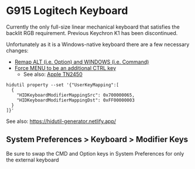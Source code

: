# G915 Logitech Keyboard

Currently the only full-size linear mechanical keyboard that satisfies the backlit RGB requirement. Previous Keychron K1 has been discontinued.

Unfortunately as it is a Windows-native keyboard there are a few necessary changes:

* [Remap ALT (i.e. Option) and WINDOWS (i.e. Command)](https://www.reddit.com/r/LogitechG/comments/jlnv8e/logitech_g_hub_mac_os_x_g915_reassigning_keys/)
* [Force MENU to be an additional CTRL key](https://apple.stackexchange.com/questions/173898/repurposing-menu-button-on-windows-keyboards-used-in-os-x/398797#398797)
  * See also: [Apple TN2450](https://developer.apple.com/library/archive/technotes/tn2450/_index.html)

```
hidutil property --set '{"UserKeyMapping":[
  {
    "HIDKeyboardModifierMappingSrc": 0x700000065,
    "HIDKeyboardModifierMappingDst": 0xFF00000003
  }
]}'
```

See also: https://hidutil-generator.netlify.app/

## System Preferences > Keyboard > Modifier Keys

Be sure to swap the CMD and Option keys in System Preferences for only the external keyboard


